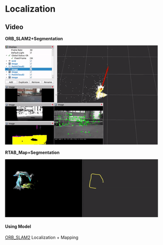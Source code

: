 # Localization

## Video

**ORB_SLAM2+Segmentation**
<p align="left">
  <img
    src="ORB_SLAM.gif" width = 600
  >
</p>

**RTAB_Map+Segmentation**
<p align="left">
  <img
    src="rtab_map_result.gif" width = 600
  >
</p>

#### Using Model
[ORB_SLAM2](https://github.com/appliedAI-Initiative/orb_slam_2_ros) Localization + Mapping

